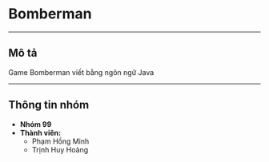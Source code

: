 # Bomberman
***
## Mô tả
Game Bomberman viết bằng ngôn ngữ Java
***
## Thông tin nhóm
- **Nhóm 99**
- **Thành viên:**
  - Phạm Hồng Minh
  - Trịnh Huy Hoàng
